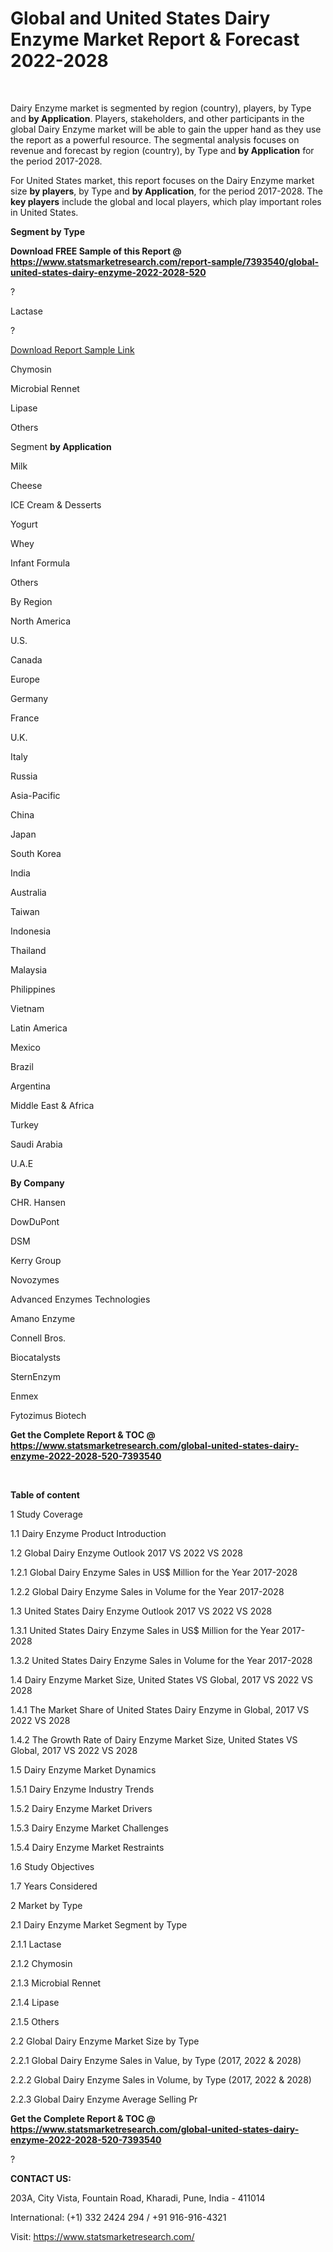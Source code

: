 <h1>Global and United States Dairy Enzyme Market Report & Forecast 2022-2028</h1><br/><p>Dairy Enzyme market is segmented by region (country), players, by Type and <strong>by Application</strong>. Players, stakeholders, and other participants in the global Dairy Enzyme market will be able to gain the upper hand as they use the report as a powerful resource. The segmental analysis focuses on revenue and forecast by region (country), by Type and <strong>by Application</strong> for the period 2017-2028.</p>
 
 
 
 <p>For United States market, this report focuses on the Dairy Enzyme market size <strong>by players</strong>, by Type and <strong>by Application</strong>, for the period 2017-2028. The <strong>key players</strong> include the global and local players, which play important roles in United States.</p>
 
 
 
 <p><strong>Segment by Type</strong></p>
 
 
 
 <div><b>Download FREE Sample of this Report @ <a href="https://www.statsmarketresearch.com/download-free-sample/7393540/global-united-states-dairy-enzyme-2022-2028-520">https://www.statsmarketresearch.com/report-sample/7393540/global-united-states-dairy-enzyme-2022-2028-520</a></b></div>
 
 
 
 <p>? </p>
 
 
 
 <p>Lactase</p>
 
 
 
 <p>? </p>
 
 
 
 <p><a href="https://www.statsmarketresearch.com/download-free-sample/7393540/global-united-states-dairy-enzyme-2022-2028-520">Download Report Sample Link</a></p>
 
 
 
 <p>Chymosin</p>
 
 
 
 <p>Microbial Rennet</p>
 
 
 
 <p>Lipase</p>
 
 
 
 <p>Others</p>
 
 
 
 <p>Segment <strong>by Application</strong></p>
 
 
 
 <p>Milk</p>
 
 
 
 <p>Cheese</p>
 
 
 
 <p>ICE Cream & Desserts</p>
 
 
 
 <p>Yogurt</p>
 
 
 
 <p>Whey</p>
 
 
 
 <p>Infant Formula</p>
 
 
 
 <p>Others</p>
 
 
 
 <p>By Region</p>
 
 
 
 <p>North America</p>
 
 
 
 <p>U.S.</p>
 
 
 
 <p>Canada</p>
 
 
 
 <p>Europe</p>
 
 
 
 <p>Germany</p>
 
 
 
 <p>France</p>
 
 
 
 <p>U.K.</p>
 
 
 
 <p>Italy</p>
 
 
 
 <p>Russia</p>
 
 
 
 <p>Asia-Pacific</p>
 
 
 
 <p>China</p>
 
 
 
 <p>Japan</p>
 
 
 
 <p>South Korea</p>
 
 
 
 <p>India</p>
 
 
 
 <p>Australia</p>
 
 
 
 <p>Taiwan</p>
 
 
 
 <p>Indonesia</p>
 
 
 
 <p>Thailand</p>
 
 
 
 <p>Malaysia</p>
 
 
 
 <p>Philippines</p>
 
 
 
 <p>Vietnam</p>
 
 
 
 <p>Latin America</p>
 
 
 
 <p>Mexico</p>
 
 
 
 <p>Brazil</p>
 
 
 
 <p>Argentina</p>
 
 
 
 <p>Middle East & Africa</p>
 
 
 
 <p>Turkey</p>
 
 
 
 <p>Saudi Arabia</p>
 
 
 
 <p>U.A.E</p>
 
 
 
 <p><strong>By Company</strong></p>
 
 
 
 <p>CHR. Hansen</p>
 
 
 
 <p>DowDuPont</p>
 
 
 
 <p>DSM</p>
 
 
 
 <p>Kerry Group</p>
 
 
 
 <p>Novozymes</p>
 
 
 
 <p>Advanced Enzymes Technologies</p>
 
 
 
 <p>Amano Enzyme</p>
 
 
 
 <p>Connell Bros.</p>
 
 
 
 <p>Biocatalysts</p>
 
 
 
 <p>SternEnzym</p>
 
 
 
 <p>Enmex</p>
 
 
 
 <p>Fytozimus Biotech</p>
 
 
 
 <div><b>Get the Complete Report & TOC @ <a href="https://www.statsmarketresearch.com/global-united-states-dairy-enzyme-2022-2028-520-7393540">https://www.statsmarketresearch.com/global-united-states-dairy-enzyme-2022-2028-520-7393540</a></b></div>
 
 
 
 <p><br />
 
 <b>Table of content</b></p>
 
 
 
 <p>1 Study Coverage<br />
 
 1.1 Dairy Enzyme Product Introduction<br />
 
 1.2 Global Dairy Enzyme Outlook 2017 VS 2022 VS 2028<br />
 
 1.2.1 Global Dairy Enzyme Sales in US$ Million for the Year 2017-2028<br />
 
 1.2.2 Global Dairy Enzyme Sales in Volume for the Year 2017-2028<br />
 
 1.3 United States Dairy Enzyme Outlook 2017 VS 2022 VS 2028<br />
 
 1.3.1 United States Dairy Enzyme Sales in US$ Million for the Year 2017-2028<br />
 
 1.3.2 United States Dairy Enzyme Sales in Volume for the Year 2017-2028<br />
 
 1.4 Dairy Enzyme Market Size, United States VS Global, 2017 VS 2022 VS 2028<br />
 
 1.4.1 The Market Share of United States Dairy Enzyme in Global, 2017 VS 2022 VS 2028<br />
 
 1.4.2 The Growth Rate of Dairy Enzyme Market Size, United States VS Global, 2017 VS 2022 VS 2028<br />
 
 1.5 Dairy Enzyme Market Dynamics<br />
 
 1.5.1 Dairy Enzyme Industry Trends<br />
 
 1.5.2 Dairy Enzyme Market Drivers<br />
 
 1.5.3 Dairy Enzyme Market Challenges<br />
 
 1.5.4 Dairy Enzyme Market Restraints<br />
 
 1.6 Study Objectives<br />
 
 1.7 Years Considered<br />
 
 2 Market by Type<br />
 
 2.1 Dairy Enzyme Market Segment by Type<br />
 
 2.1.1 Lactase<br />
 
 2.1.2 Chymosin<br />
 
 2.1.3 Microbial Rennet<br />
 
 2.1.4 Lipase<br />
 
 2.1.5 Others<br />
 
 2.2 Global Dairy Enzyme Market Size by Type<br />
 
 2.2.1 Global Dairy Enzyme Sales in Value, by Type (2017, 2022 & 2028)<br />
 
 2.2.2 Global Dairy Enzyme Sales in Volume, by Type (2017, 2022 & 2028)<br />
 
 2.2.3 Global Dairy Enzyme Average Selling Pr</p>
 
 
 
 <div><b>Get the Complete Report & TOC @ <a href="https://www.statsmarketresearch.com/global-united-states-dairy-enzyme-2022-2028-520-7393540">https://www.statsmarketresearch.com/global-united-states-dairy-enzyme-2022-2028-520-7393540</a></b></div>
 
 
 
 <p>? </p>
 
 
 
 <p><b>CONTACT US:</b><br />
 
 203A, City Vista, Fountain Road, Kharadi, Pune, India - 411014<br />
 
 International: (+1) 332 2424 294 / +91 916-916-4321<br />
 
 Visit: <a href="https://www.statsmarketresearch.com/">https://www.statsmarketresearch.com/</a></p>